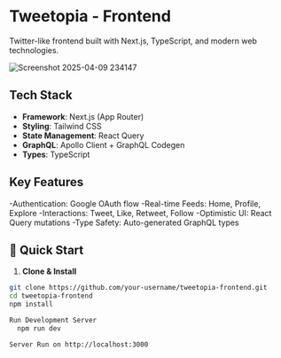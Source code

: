 # Tweetopia - Frontend

Twitter-like frontend built with Next.js, TypeScript, and modern web technologies.

![Screenshot 2025-04-09 234147](https://github.com/user-attachments/assets/904c1c82-2a7c-4f94-838b-d229c86df16b)

## Tech Stack
- **Framework**: Next.js (App Router)
- **Styling**: Tailwind CSS
- **State Management**: React Query
- **GraphQL**: Apollo Client + GraphQL Codegen
- **Types**: TypeScript

## Key Features
  -Authentication: Google OAuth flow
  -Real-time Feeds: Home, Profile, Explore
  -Interactions: Tweet, Like, Retweet, Follow
  -Optimistic UI: React Query mutations
  -Type Safety: Auto-generated GraphQL types

## 🚀 Quick Start

1. **Clone & Install**
```bash
git clone https://github.com/your-username/tweetopia-frontend.git
cd tweetopia-frontend
npm install

Run Development Server
  npm run dev

Server Run on http://localhost:3000

